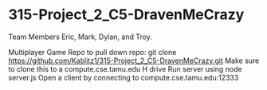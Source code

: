 # 315-Project_2_C5-DravenMeCrazy

Team Members Eric, Mark, Dylan, and Troy.

Multiplayer Game Repo
to pull down repo:
git clone https://github.com/Kablitz1/315-Project_2_C5-DravenMeCrazy.git
Make sure to clone this to a compute.cse.tamu.edu H drive
Run server using node server.js
Open a client by connecting to compute.cse.tamu.edu:12333
